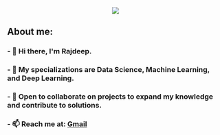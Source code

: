 <div id="header" align="center">
  <img src="https://github.com/Abstract-Dex/Abstract-Dex/assets/90722648/1ae75bca-d4e5-479b-ac58-9137bdfd8797">
</div>

<div id="head">
  <h2><b>About me: </b></h2>
</div>
<div id="bio">
  <h3>- 👋 Hi there, I'm Rajdeep. </h3>
  <h3>- 🚀 My specializations are Data Science, Machine Learning, and Deep Learning. </h3>
  <h3>- 👯 Open to collaborate on projects to expand my knowledge and contribute to solutions.</h3>
  <h3> - 📫 Reach me at: <a href="mailto:basu.rajdeep2002@gmail.com">Gmail</a>
</div>
